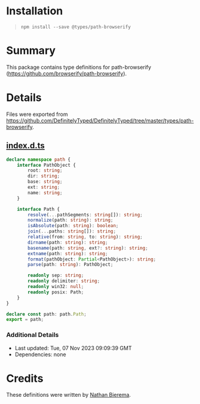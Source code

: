 # Installation
> `npm install --save @types/path-browserify`

# Summary
This package contains type definitions for path-browserify (https://github.com/browserify/path-browserify).

# Details
Files were exported from https://github.com/DefinitelyTyped/DefinitelyTyped/tree/master/types/path-browserify.
## [index.d.ts](https://github.com/DefinitelyTyped/DefinitelyTyped/tree/master/types/path-browserify/index.d.ts)
````ts
declare namespace path {
    interface PathObject {
        root: string;
        dir: string;
        base: string;
        ext: string;
        name: string;
    }

    interface Path {
        resolve(...pathSegments: string[]): string;
        normalize(path: string): string;
        isAbsolute(path: string): boolean;
        join(...paths: string[]): string;
        relative(from: string, to: string): string;
        dirname(path: string): string;
        basename(path: string, ext?: string): string;
        extname(path: string): string;
        format(pathObject: Partial<PathObject>): string;
        parse(path: string): PathObject;

        readonly sep: string;
        readonly delimiter: string;
        readonly win32: null;
        readonly posix: Path;
    }
}

declare const path: path.Path;
export = path;

````

### Additional Details
 * Last updated: Tue, 07 Nov 2023 09:09:39 GMT
 * Dependencies: none

# Credits
These definitions were written by [Nathan Bierema](https://github.com/Methuselah96).
